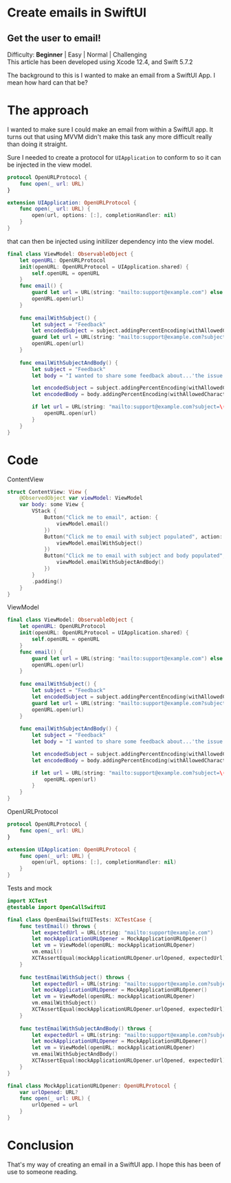 # Create emails in SwiftUI
## Get the user to email!

Difficulty: **Beginner** | Easy | Normal | Challenging<br/>
This article has been developed using Xcode 12.4, and Swift 5.7.2

The background to this is I wanted to make an email from a SwiftUI App. I mean how hard can that be?

# The approach
I wanted to make sure I could make an email from within a SwiftUI app. It turns out that using MVVM didn't make this task any more difficult really than doing it straight.

Sure I needed to create a protocol for `UIApplication` to conform to so it can be injected in the view model.

```swift
protocol OpenURLProtocol {
    func open(_ url: URL)
}

extension UIApplication: OpenURLProtocol {
    func open(_ url: URL) {
        open(url, options: [:], completionHandler: nil)
    }
}
```

that can then be injected using initilizer dependency into the view model.

```swift
final class ViewModel: ObservableObject {
    let openURL: OpenURLProtocol
    init(openURL: OpenURLProtocol = UIApplication.shared) {
        self.openURL = openURL
    }
    func email() {
        guard let url = URL(string: "mailto:support@example.com") else { return }
        openURL.open(url)
    }
    
    func emailWithSubject() {
        let subject = "Feedback"
        let encodedSubject = subject.addingPercentEncoding(withAllowedCharacters: .urlQueryAllowed) ?? ""
        guard let url = URL(string: "mailto:support@example.com?subject=\(encodedSubject)") else { return }
        openURL.open(url)
    }
    
    func emailWithSubjectAndBody() {
        let subject = "Feedback"
        let body = "I wanted to share some feedback about...'the issue' ok"

        let encodedSubject = subject.addingPercentEncoding(withAllowedCharacters: .urlQueryAllowed) ?? ""
        let encodedBody = body.addingPercentEncoding(withAllowedCharacters: .urlQueryAllowed) ?? ""

        if let url = URL(string: "mailto:support@example.com?subject=\(encodedSubject)&body=\(encodedBody)") {
            openURL.open(url)
        }
    }
}
```

# Code
ContentView
```swift
struct ContentView: View {
    @ObservedObject var viewModel: ViewModel
    var body: some View {
        VStack {
            Button("Click me to email", action: {
                viewModel.email()
            })
            Button("Click me to email with subject populated", action: {
                viewModel.emailWithSubject()
            })
            Button("Click me to email with subject and body populated", action: {
                viewModel.emailWithSubjectAndBody()
            })
        }
        .padding()
    }
}
```

ViewModel
```swift
final class ViewModel: ObservableObject {
    let openURL: OpenURLProtocol
    init(openURL: OpenURLProtocol = UIApplication.shared) {
        self.openURL = openURL
    }
    func email() {
        guard let url = URL(string: "mailto:support@example.com") else { return }
        openURL.open(url)
    }
    
    func emailWithSubject() {
        let subject = "Feedback"
        let encodedSubject = subject.addingPercentEncoding(withAllowedCharacters: .urlQueryAllowed) ?? ""
        guard let url = URL(string: "mailto:support@example.com?subject=\(encodedSubject)") else { return }
        openURL.open(url)
    }
    
    func emailWithSubjectAndBody() {
        let subject = "Feedback"
        let body = "I wanted to share some feedback about...'the issue' ok"

        let encodedSubject = subject.addingPercentEncoding(withAllowedCharacters: .urlQueryAllowed) ?? ""
        let encodedBody = body.addingPercentEncoding(withAllowedCharacters: .urlQueryAllowed) ?? ""

        if let url = URL(string: "mailto:support@example.com?subject=\(encodedSubject)&body=\(encodedBody)") {
            openURL.open(url)
        }
    }
}
```

OpenURLProtocol
```swift
protocol OpenURLProtocol {
    func open(_ url: URL)
}

extension UIApplication: OpenURLProtocol {
    func open(_ url: URL) {
        open(url, options: [:], completionHandler: nil)
    }
}
```

Tests and mock
```swift
import XCTest
@testable import OpenCallSwiftUI

final class OpenEmailSwiftUITests: XCTestCase {
    func testEmail() throws {
        let expectedUrl = URL(string: "mailto:support@example.com")
        let mockApplicationURLOpener = MockApplicationURLOpener()
        let vm = ViewModel(openURL: mockApplicationURLOpener)
        vm.email()
        XCTAssertEqual(mockApplicationURLOpener.urlOpened, expectedUrl)
    }
    
    func testEmailWithSubject() throws {
        let expectedUrl = URL(string: "mailto:support@example.com?subject=Feedback")
        let mockApplicationURLOpener = MockApplicationURLOpener()
        let vm = ViewModel(openURL: mockApplicationURLOpener)
        vm.emailWithSubject()
        XCTAssertEqual(mockApplicationURLOpener.urlOpened, expectedUrl)
    }
    
    func testEmailWithSubjectAndBody() throws {
        let expectedUrl = URL(string: "mailto:support@example.com?subject=Feedback&body=I%20wanted%20to%20share%20some%20feedback%20about...'the%20issue'%20ok")
        let mockApplicationURLOpener = MockApplicationURLOpener()
        let vm = ViewModel(openURL: mockApplicationURLOpener)
        vm.emailWithSubjectAndBody()
        XCTAssertEqual(mockApplicationURLOpener.urlOpened, expectedUrl)
    }
}

final class MockApplicationURLOpener: OpenURLProtocol {
    var urlOpened: URL?
    func open(_ url: URL) {
        urlOpened = url
    }
}
```

# Conclusion
That's my way of creating an email in a SwiftUI app. I hope this has been of use to someone reading.

